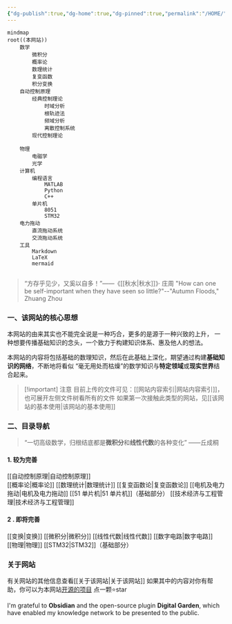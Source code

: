 ```yaml
---
{"dg-publish":true,"dg-home":true,"dg-pinned":true,"permalink":"/HOME/","pinned":true,"tags":["gardenEntry"],"dgPassFrontmatter":true,"noteIcon":"","created":"2024-05-21T15:20:27.767+08:00","updated":"2024-08-24T00:23:45.399+08:00"}
---
```



```mermaid
mindmap
root((本网站))
	数学
		微积分
		概率论
		数理统计
		复变函数
		积分变换
	自动控制原理
		经典控制理论
		    时域分析
		    根轨迹法
		    频域分析
		    离散控制系统
		现代控制理论
			
	物理
		电磁学
		光学
	计算机
		编程语言
			MATLAB
			Python
			C++
		单片机
		    8051
		    STM32
	电力拖动
		直流拖动系统
		交流拖动系统
	工具
		Markdown
		LaTeX
		mermaid
		
```

>“方存乎见少，又奚以自多！”——《[[秋水\|秋水]]》· 庄周
>"How can one be self-important when they have seen so little?"--"Autumn Floods," Zhuang Zhou

### 一、该网站的核心思想
本网站的由来其实也不能完全说是一种巧合，更多的是源于一种兴致的上升，
一种想要传播基础知识的念头，一个致力于构建知识体系、惠及他人的想法。

本网站的内容将包括基础的数理知识，然后在此基础上深化，期望通过构建**基础知识的网络**，不断地将看似 “毫无用处而枯燥”的数学知识与**特定领域**或**现实世界**结合起来。

>[!important] 注意
> 目前上传的文件可见：[[网站内容索引\|网站内容索引]]，也可展开左侧文件树看所有的文件
> 如果第一次接触此类型的网站，见[[该网站的基本使用\|该网站的基本使用]]

### 二、目录导航
>“一切高级数学，归根结底都是**微积分**和**线性代数**的各种变化”
>——丘成桐
#### 1. 较为完善
[[自动控制原理\|自动控制原理]]  
[[概率论\|概率论]]
[[数理统计\|数理统计]]
[[复变函数论\|复变函数论]]
[[电机及电力拖动\|电机及电力拖动]]
[[51 单片机\|51 单片机]]（基础部分）
[[技术经济与工程管理\|技术经济与工程管理]]

#### 2 . 即将完善
[[变换\|变换]]
[[微积分\|微积分]]
[[线性代数\|线性代数]]
[[数字电路\|数字电路]]
[[物理\|物理]]
[[STM32\|STM32]]（基础部分）

### 关于网站
有关网站的其他信息查看[[关于该网站\|关于该网站]]
如果其中的内容对你有帮助，你可以为本网站[开源的项目](https://github.com/UNLINEARITY/Learn-for-Everything) 点一颗⭐star

I'm grateful to **Obsidian** and the open-source plugin **Digital Garden**, which have enabled my knowledge network to be presented to the public.

